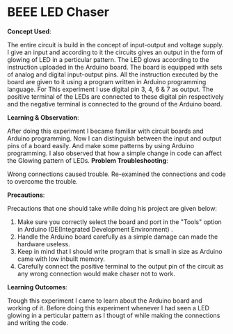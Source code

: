 # BEEE LED Chaser
**Concept Used**:

The entire circuit is build in the concept of input-output and voltage supply. I give an input and according to it the circuits gives an output in the form of glowing of LED in a perticular pattern. The LED glows according to the instruction uploaded in the Arduino board. The board is equipped with sets of analog and digital input-output pins. All the instruction executed by the board are given to it using a program written in Arduino programming language. For This experiment I use digital pin 3, 4, 6 & 7 as output. The positive terminal of the LEDs are connected to these digital pin respectively and the negative terminal is connected to the ground of the Arduino board.

**Learning & Observation**:

After doing this experiment I became familiar with circuit boards and Arduino programming. Now I can distinguish between the input and output pins of a board easily. And make some patterns by using Arduino programming. I also observed that how a simple change in code can affect the Glowing pattern of LEDs.
**Problem Troubleshooting**:

Wrong connections caused trouble. Re-examined the connections and code to overcome the trouble.

**Precautions**:

Precautions that one should take while doing his project are given below:

1. Make sure you correctly select the board and port in the "Tools" option in Arduino IDE(Integrated Development Environment) .
2. Handle the Arduino board carefully as a simple damage can made the hardware useless.
3. Keep in mind that I should write program that is small in size as Arduino came with low inbuilt memory.
4. Carefully connect the positive terminal to the output pin of the circuit as any wrong connection would make chaser not to work.

**Learning Outcomes**:

Trough this experiment I came to learn about the Arduino board and working of it. Before doing this experiment whenever I had seen a LED glowing in a perticular pattern as I thougt of while making the connections and writing the code.
